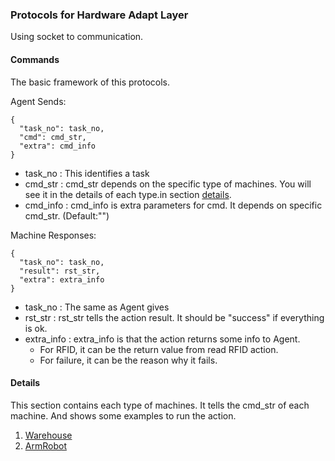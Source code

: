 ### Protocols for Hardware Adapt Layer

Using socket to communication.

#### Commands
The basic framework of this protocols.

Agent Sends:
```
{
  "task_no": task_no, 
  "cmd": cmd_str,      
  "extra": cmd_info    
}
```
- task_no : This identifies a task
- cmd_str : cmd_str depends on the specific type of machines.
            You will see it in the details of each type.in section [details](#details).
- cmd_info : cmd_info is extra parameters for cmd. 
             It depends on specific cmd_str. (Default:"")


Machine Responses:
```
{
  "task_no": task_no,  
  "result": rst_str,
  "extra": extra_info         
}
```
- task_no : The same as Agent gives
- rst_str : rst_str tells the action result. 
            It should be "success" if everything is ok.
- extra_info : extra_info is that the action returns some info to Agent. 
  - For RFID, it can be the return value from read RFID action.
  - For failure, it can be the reason why it fails.


#### Details
This section contains each type of machines. It tells the cmd_str of each machine.
And shows some examples to run the action.
1. [Warehouse](./warehouse.md)
2. [ArmRobot](./armrobot.md)